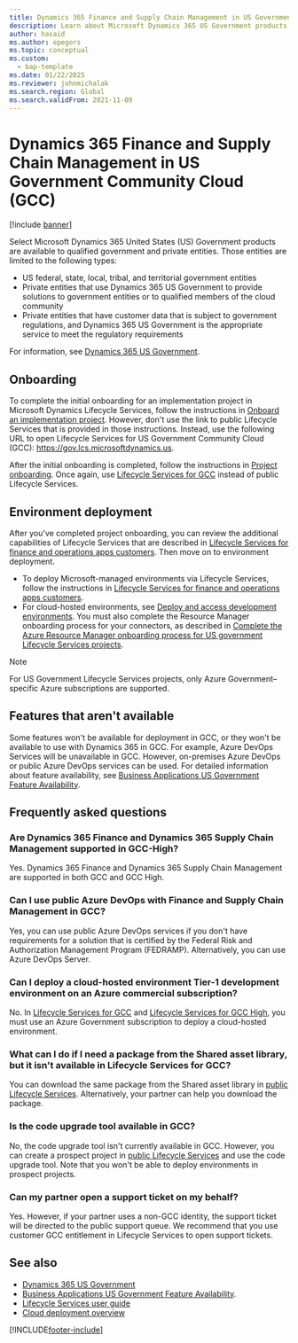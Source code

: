```yaml
---
title: Dynamics 365 Finance and Supply Chain Management in US Government Community Cloud (GCC)
description: Learn about Microsoft Dynamics 365 US Government products that are available to qualified government and private entities.
author: hasaid
ms.author: epegors
ms.topic: conceptual
ms.custom: 
  - bap-template
ms.date: 01/22/2025
ms.reviewer: johnmichalak
ms.search.region: Global
ms.search.validFrom: 2021-11-09
---
```


# Dynamics 365 Finance and Supply Chain Management in US Government Community Cloud (GCC)

[!include [banner](../../../finance/includes/banner.md)]



Select Microsoft Dynamics 365 United States (US) Government products are available to qualified government and private entities. Those entities are limited to the following types:

- US federal, state, local, tribal, and territorial government entities
- Private entities that use Dynamics 365 US Government to provide solutions to government entities or to qualified members of the cloud community
- Private entities that have customer data that is subject to government regulations, and Dynamics 365 US Government is the appropriate service to meet the regulatory requirements

For information, see [Dynamics 365 US Government](/power-platform/admin/microsoft-dynamics-365-government).

## Onboarding

To complete the initial onboarding for an implementation project in Microsoft Dynamics Lifecycle Services, follow the instructions in [Onboard an implementation project](../../dev-itpro/organization-administration/onboard.md). However, don't use the link to public Lifecycle Services that is provided in those instructions. Instead, use the following URL to open Lifecycle Services for US Government Community Cloud (GCC): <https://gov.lcs.microsoftdynamics.us>.

After the initial onboarding is completed, follow the instructions in [Project onboarding](../../dev-itpro/lifecycle-services/project-onboarding.md). Once again, use [Lifecycle Services for GCC](https://gov.lcs.microsoftdynamics.us) instead of public Lifecycle Services.

## Environment deployment

After you've completed project onboarding, you can review the additional capabilities of Lifecycle Services that are described in [Lifecycle Services for finance and operations apps customers](../../dev-itpro/lifecycle-services/lcs-works-lcs.md). Then move on to environment deployment.

- To deploy Microsoft-managed environments via Lifecycle Services, follow the instructions in [Lifecycle Services for finance and operations apps customers](../../dev-itpro/lifecycle-services/lcs-works-lcs.md#new-deployment-experience).
- For cloud-hosted environments, see [Deploy and access development environments](../../dev-itpro/dev-tools/access-instances.md). You must also complete the Resource Manager onboarding process for your connectors, as described in [Complete the Azure Resource Manager onboarding process for US government Lifecycle Services projects](../../dev-itpro/deployment/arm-onbarding-us-goverment.md).

> [!NOTE]
> For US Government Lifecycle Services projects, only Azure Government–specific Azure subscriptions are supported.

## Features that aren't available

Some features won't be available for deployment in GCC, or they won't be available to use with Dynamics 365 in GCC. For example, Azure DevOps Services will be unavailable in GCC. However, on-premises Azure DevOps or public Azure DevOps services can be used. For detailed information about feature availability, see [Business Applications US Government Feature Availability](https://aka.ms/BAPFunctionalParity).

## Frequently asked questions

### Are Dynamics 365 Finance and Dynamics 365 Supply Chain Management supported in GCC-High?

Yes. Dynamics 365 Finance and Dynamics 365 Supply Chain Management are supported in both GCC and GCC High.

### Can I use public Azure DevOps with Finance and Supply Chain Management in GCC?

Yes, you can use public Azure DevOps services if you don't have requirements for a solution that is certified by the Federal Risk and Authorization Management Program (FEDRAMP). Alternatively, you can use Azure DevOps Server.

### Can I deploy a cloud-hosted environment Tier-1 development environment on an Azure commercial subscription?

No. In [Lifecycle Services for GCC](https://gov.lcs.microsoftdynamics.us) and [Lifecycle Services for GCC High](https://high.lcs.microsoftdynamics.us), you must use an Azure Government subscription to deploy a cloud-hosted environment.

### What can I do if I need a package from the Shared asset library, but it isn't available in Lifecycle Services for GCC?

You can download the same package from the Shared asset library in [public Lifecycle Services](https://lcs.dynamics.com). Alternatively, your partner can help you download the package.

### Is the code upgrade tool available in GCC?

No, the code upgrade tool isn't currently available in GCC. However, you can create a prospect project in [public Lifecycle Services](https://lcs.dynamics.com) and use the code upgrade tool. Note that you won't be able to deploy environments in prospect projects.

### Can my partner open a support ticket on my behalf?

Yes. However, if your partner uses a non-GCC identity, the support ticket will be directed to the public support queue. We recommend that you use customer GCC entitlement in Lifecycle Services to open support tickets.

## See also

- [Dynamics 365 US Government](/power-platform/admin/microsoft-dynamics-365-government)
- [Business Applications US Government Feature Availability](https://aka.ms/BAPFunctionalParity).
- [Lifecycle Services user guide](../../dev-itpro/lifecycle-services/lcs-user-guide.md)
- [Cloud deployment overview](../../dev-itpro/deployment/cloud-deployment-overview.md)

[!INCLUDE[footer-include](../../../includes/footer-banner.md)]


